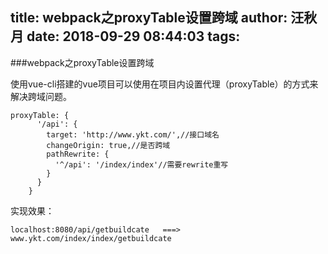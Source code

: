title: webpack之proxyTable设置跨域
author: 汪秋月
date: 2018-09-29 08:44:03
tags:
---
###webpack之proxyTable设置跨域

使用vue-cli搭建的vue项目可以使用在项目内设置代理（proxyTable）的方式来解决跨域问题。

```
proxyTable: {
      '/api': {
        target: 'http://www.ykt.com/',//接口域名
        changeOrigin: true,//是否跨域
        pathRewrite: {
          '^/api': '/index/index'//需要rewrite重写
        }
      }
    }

```

实现效果：

```
localhost:8080/api/getbuildcate   ===>  www.ykt.com/index/index/getbuildcate
```